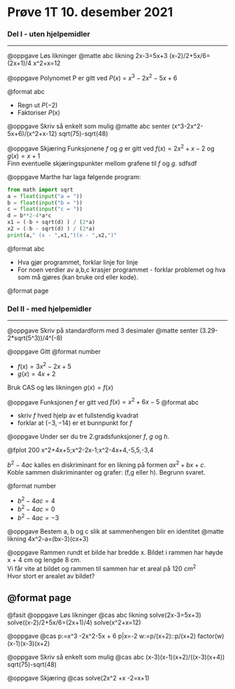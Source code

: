 # Prøve 1T 10. desember 2021

### Del I - uten hjelpemidler
---
@oppgave Løs likninger
@matte abc likning
2x-3=5x+3
(x-2)/2+5x/6=(2x+1)/4
x^2+x=12


@oppgave Polynomet P er gitt ved 
$P(x)$ = $x^3 -2x^2-5x + 6$ 

@format abc
* Regn ut $P(-2)$
* Faktoriser $P(x)$

@oppgave Skriv så enkelt som mulig
@matte abc senter
(x^3-2x^2-5x+6)/(x^2+x-12)
sqrt(75)-sqrt(48)


@oppgave Skjæring
Funksjonene $f$ og $g$ er gitt ved 
$f(x) = 2x^2 +x -2$ og $g(x)=x+1$  
Finn eventuelle skjæringspunkter mellom grafene til $f$ og $g$.
sdfsdf




@oppgave Marthe har laga følgende program:
```python
from math import sqrt
a = float(input("a = "))
b = float(input("b = "))
c = float(input("c = "))
d = b**2-4*a*c
x1 = (-b + sqrt(d) ) / (2*a)
x2 = (-b - sqrt(d) ) / (2*a)
print(a," (x - ",x1,")(x - ",x2,")"
```
@format abc
* Hva gjør programmet, forklar linje for linje
* For noen verdier av a,b,c krasjer programmet - forklar
problemet og hva som må gjøres (kan bruke ord eller kode).


@format page

### Del II - med hjelpemidler
---

@oppgave Skriv på standardform med 3 desimaler
@matte senter
(3.29-2*sqrt(5^3))/4^(-8)


@oppgave Gitt 
@format number
* $f(x)=3x^2-2x+5$  
* $g(x)=4x+2$

Bruk CAS og løs likningen $g(x) = f(x)$


@oppgave Funksjonen $f$ er gitt ved $f(x) = x^2+6x-5$
@format abc
* skriv $f$ hved hjelp av et fullstendig kvadrat
* forklar at $(-3,-14)$ er et bunnpunkt for $f$


@oppgave Under ser du tre 2.gradsfunksjoner $f$, $g$ og $h$.

@fplot 200
x^2+4x+5;x^2-2x-1;x^2-4x+4,-5,5,-3,4

$b^2-4ac$ kalles en diskriminant for en likning på formen $ax^2+bx+c$.  
Koble sammen diskriminanter og grafer: (f,g eller h). Begrunn svaret.

@format number
* $b^2-4ac=4$
* $b^2-4ac=0$
* $b^2-4ac=-3$

@oppgave Bestem a, b og c slik at sammenhengen blir en identitet
@matte likning
4x^2-a=(bx-3)(cx+3)

@oppgave
Rammen rundt et bilde har bredde x. Bildet i
rammen har høyde x + 4 cm og lengde 8 cm.  
Vi får vite at bildet og rammen til sammen har
et areal på 120 $cm^2$  
Hvor stort er arealet av bildet?


@format page
---

@fasit
@oppgave Løs likninger
@cas abc likning
solve(2x-3=5x+3)
solve((x-2)/2+5x/6=(2x+1)/4)
solve(x^2+x=12)

@oppgave 
@cas
p:=x^3 -2x^2-5x + 6
p|x=-2
w:=p/(x+2)::p/(x+2)
 factor(w)
(x-1)(x-3)(x+2)

@oppgave Skriv så enkelt som mulig
@cas abc
(x-3)(x-1)(x+2)/((x-3)(x+4))
sqrt(75)-sqrt(48)


@oppgave Skjæring
@cas
solve(2x^2 +x -2=x+1)



